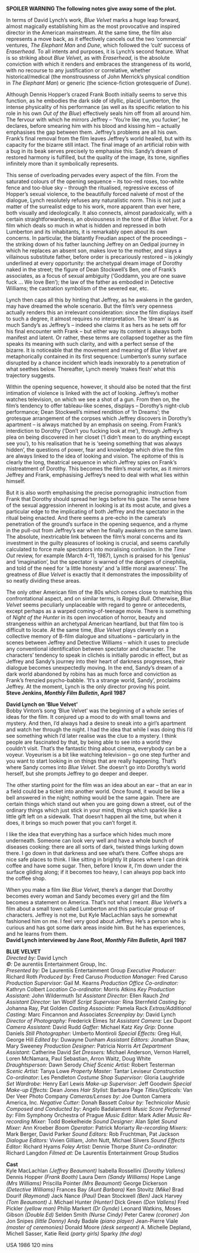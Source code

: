 
**SPOILER WARNING  The following notes give away some of the plot.**  

In terms of David Lynch’s work, _Blue Velvet_ marks a huge leap forward, almost magically establishing him as the most provocative and inspired director in the American mainstream. At the same time, the film also represents a move back, as it effectively cancels out the two ‘commercial’ ventures, _The Elephant Man_ and _Dune_, which followed the ‘cult’ success of _Eraserhead_. To all intents and purposes, it is Lynch’s second feature. What is so striking about _Blue Velvet_, as with _Eraserhead_, is the absolute conviction with which it renders and embraces the strangeness of its world, with no recourse to any justification or correlative, whether historical/medical (the monstrousness of John Merrick’s physical condition in _The Elephant Man_) or generic (the science-fiction grotesquerie of _Dune_).

Although Dennis Hopper’s crazed Frank Booth initially seems to serve this function, as he embodies the dark side of idyllic, placid Lumberton, the intense physicality of his performance (as well as its specific relation to his role in his own _Out of the Blue_) effectively seals him off from all around him. The fervour with which he mirrors Jeffrey – ‘You’re like me, you fucker’, he declares, before smearing him with his blood and kissing him – actually emphasises the gap between them. Jeffrey’s problems are all his own. Frank’s final removal from the film leaves Jeffrey’s world healed, but with its capacity for the bizarre still intact. The final image of an artificial robin with a bug in its beak serves precisely to emphasise this: Sandy’s dream of restored harmony is fulfilled, but the quality of the image, its tone, signifies infinitely more than it symbolically represents.

This sense of overloading pervades every aspect of the film. From the saturated colours of the opening sequence – its too-red roses, too-white fence and too-blue sky – through the ritualised, regressive excess of Hopper’s sexual violence, to the beautifully forced naïveté of most of the dialogue, Lynch resolutely refuses any naturalistic norm. This is not just a matter of the surrealist edge to his work, more apparent than ever here, both visually and ideologically. It also connects, almost paradoxically, with a certain straightforwardness, an obviousness in the tone of _Blue Velvet_. For a film which deals so much in what is hidden and repressed in both Lumberton and its inhabitants, it is remarkably open about its own concerns. In particular, the blatantly Freudian aspect of the proceedings – the striking down of his father launching Jeffrey on an Oedipal journey in which he replaces an absent son, makes love to the mother, and slays a villainous substitute father, before order is precariously restored – is jokingly underlined at every opportunity: the archetypal dream image of Dorothy naked in the street; the figure of Dean Stockwell’s Ben, one of Frank’s associates, as a focus of sexual ambiguity (‘Goddamn, you are one suave fuck ... We love Ben’); the law of the father as embodied in Detective Williams; the castration symbolism of the severed ear, etc.

Lynch then caps all this by hinting that Jeffrey, as he awakens in the garden, may have dreamed the whole scenario. But the film’s very openness actually renders this an irrelevant consideration: since the film displays itself to such a degree, it almost requires no interpretation. The ‘dream’ is as much Sandy’s as Jeffrey’s – indeed she claims it as hers as he sets off for his final encounter with Frank – but either way its content is always both manifest and latent. Or rather, these terms are collapsed together as the film speaks its meaning with such clarity, and with a perfect sense of the bizarre. It is noticeable that the movement and meaning of _Blue Velvet_ are metaphorically contained in its first sequence: Lumberton’s sunny surface disrupted by a chance incident which leads inexorably to a penetration of what seethes below. Thereafter, Lynch merely ‘makes flesh’ what this trajectory suggests.

Within the opening sequence, however, it should also be noted that the first intimation of violence is linked with the act of looking. Jeffrey’s mother watches television, on which we see a shot of a gun. From then on, the film’s tendency to offer tableau-like scenes, displays – Dorothy’s night-club performance; Dean Stockwell’s mimed rendition of ‘In Dreams’; the grotesque arrangement of the corpses which Jeffrey discovers in Dorothy’s apartment – is always matched by an emphasis on seeing. From Frank’s interdiction to Dorothy (‘Don’t you fucking look at me’), through Jeffrey’s plea on being discovered in her closet (‘I didn’t mean to do anything except see you’), to his realisation that he is ‘seeing something that was always hidden’, the questions of power, fear and knowledge which drive the film are always linked to the idea of looking and vision. The epitome of this is clearly the long, theatrical sequence in which Jeffrey spies on Frank’s mistreatment of Dorothy. This becomes the film’s moral vortex, as it mirrors Jeffrey and Frank, emphasising Jeffrey’s need to deal with what lies within himself.

But it is also worth emphasising the precise pornographic instruction from Frank that Dorothy should spread her legs before his gaze. The sense here of the sexual aggression inherent in looking is at its most acute, and gives a particular edge to the implicating of both Jeffrey and the spectator in the ritual being enacted. And there seems a pre-echo in the camera’s penetration of the ground’s surface in the opening sequence, and a rhyme in the pull-out from Jeffrey’s ear when he finally awakens on the same lawn. The absolute, inextricable link between the film’s moral concerns and its investment in the guilty pleasures of looking is crucial, and seems carefully calculated to force male spectators into moralising confusion. In the _Time Out_ review, for example (March 4-11, 1987), Lynch is praised for his ‘genius’ and ‘imagination’, but the spectator is warned of the dangers of cinephilia, and told of the need for ‘a little honesty’ and ‘a little moral awareness’. The greatness of _Blue Velvet_ is exactly that it demonstrates the impossibility of so neatly dividing these areas.

The only other American film of the 80s which comes close to matching this confrontational aspect, and on similar terms, is _Raging Bull_. Otherwise, _Blue_ _Velvet_ seems peculiarly unplaceable with regard to genre or antecedents, except perhaps as a warped coming-of-teenage movie. There is something of _Night of the Hunter_ in its open invocation of horror, beauty and strangeness within an archetypal American heartland, but that film too is difficult to locate. At the same time, _Blue Velvet_ plays cleverly on a collective memory of B-film dialogue and situations – particularly in the scenes between Jeffrey and Detective Williams – which it uses to preclude any conventional identification between spectator and character. The characters’ tendency to speak in clichés is initially parodic in effect, but as Jeffrey and Sandy’s journey into their heart of darkness progresses, their dialogue becomes unexpectedly moving. In the end, Sandy’s dream of a dark world abandoned by robins has as much force and conviction as Frank’s frenzied psycho-babble. ‘It’s a strange world, Sandy’, proclaims Jeffrey. At the moment, Lynch is the only director proving his point.  
**Steve Jenkins, _Monthly Film Bulletin_, April 1987**  

**David Lynch on ‘Blue Velvet’**  
Bobby Vinton’s song ‘Blue Velvet’ was the beginning of a whole series of ideas for the film. It conjured up a mood to do with small towns and mystery. And then, I’d always had a desire to sneak into a girl’s apartment and watch her through the night. I had the idea that while I was doing this I’d see something which I’d later realise was the clue to a mystery. I think people are fascinated by that, by being able to see into a world they couldn’t visit. That’s the fantastic thing about cinema, everybody can be a voyeur. Voyeurism is a bit like watching television – go one step further and you want to start looking in on things that are really happening. That’s where Sandy comes into _Blue Velvet_. She doesn’t go into Dorothy’s world herself, but she prompts Jeffrey to go deeper and deeper.

The other starting point for the film was an idea about an ear – that an ear in a field could be a ticket into another world. Once found, it would be like a bell answered in the night; nothing would be the same again. There are certain things which stand out when you are going down a street, out of the ordinary things which just stick in your mind, things which sparkle like a little gift left on a sidewalk. That doesn’t happen all the time, but when it does, it brings so much power that you can’t forget it.

I like the idea that everything has a surface which hides much more underneath. Someone can look very well and have a whole bunch of diseases cooking: there are all sorts of dark, twisted things lurking down there. I go down in that darkness and see what’s there. Coffee shops are nice safe places to think. I like sitting in brightly lit places where I can drink coffee and have some sugar. Then, before I know it, I’m down under the surface gliding along; if it becomes too heavy, I can always pop back into the coffee shop.

When you make a film like _Blue Velvet_, there’s a danger that Dorothy becomes every woman and Sandy becomes every girl and the film becomes a statement on America. That’s not what I meant. _Blue_ _Velvet_’s a film about a small town called Lumberton and this particular group of characters. Jeffrey is not me, but Kyle MacLachlan says he somewhat fashioned him on me. I feel very good about Jeffrey. He’s a person who is curious and has got some dark areas inside him. But he has experiences, and he learns from them.  
**David Lynch interviewed by Jane Root, _Monthly Film Bulletin_, April 1987**  

**BLUE VELVET**  
_Directed by:_ David Lynch  
_©:_ De aurentiis Entertainment Group, Inc.  
_Presented by:_ De Laurentiis Entertainment Group
_Executive Producer:_ Richard Roth
_Produced by:_ Fred Caruso
_Production Manager:_ Fred Caruso
_Production Supervisor:_ Gail M. Kearns
_Production Office Co-ordinator:_ Kathryn Colbert
_Location Co-ordinator:_ Morris Atkins
_Key Production Assistant:_ John Wildermuth
_1st Assistant Director:_ Ellen Rauch
_2nd Assistant Director:_ Ian Woolf
_Script Supervisor:_ Rina Sternfeld
_Casting by:_ Johanna Ray, Pat Golden
_Casting Associate:_ Pamela Rack
_Extras/Additional Casting:_ Marc Fincannon and Associates
_Screenplay by:_ David Lynch
_Director of Photography:_ Frederick Elmes
_1st Assistant Camera:_ Lex Dupont
_Camera Assistant:_ David Rudd
_Gaffer:_ Michael Katz
_Key Grip:_ Donne Daniels
_Still Photographer:_ Umberto Montiroli
_Special Effects:_ Greg Hull, George Hill
_Edited by:_ Duwayne Dunham
_Assistant Editors:_ Jonathan Shaw, Mary Sweeney
_Production Designer:_ Patricia Norris
_Art Department Assistant:_ Catherine David
_Set Dressers:_ Michael Anderson, Vernon Harrell, Loren McNamara, Paul Sebastian, Arron Waitz, Doug White
_Draughtsperson:_ Dawn Serody
_Chief Scenic Artist:_ Robert Testerman
_Scenic Artist:_ Tanya Lowe
_Property Master:_ Tantar Leviseur
_Construction Co-ordinator:_ Les Pendleton
_Costume Shop Supervisor:_ Gloria Laughride
_Set Wardrobe:_ Henry Earl Lewis
_Make-up Supervisor:_ Jeff Goodwin
_Special Make-up Effects:_ Dean Jones
_Hair Stylist:_ Barbara Page
_Titles/Opticals:_ Van Der Veer Photo Company
_Cameras/Lenses by:_ Joe Dunton Camera America, Inc.
_Negative Cutter:_ Donah Bassett
_Colour by:_ Technicolor
_Music Composed and Conducted by:_ Angelo Badalamenti
_Music Score Performed by:_ Film Symphony Orchestra of Prague
_Music Editor:_ Mark Adler
_Music Re-recording Mixer:_ Todd Boekelheide
_Sound Designer:_ Alan Splet
_Sound Mixer:_ Ann Kroeber
_Boom Operator:_ Patrick Moriarty
_Re-recording Mixers:_ Mark Berger, David Parker
_Sound Editors:_ Rob Fruchtman, Pat Jackson
_Dialogue Editors:_ Vivien Gilliam, John Nutt, Michael Silvers
_Sound Effects Editor:_ Richard Hyams
_Foley Artist:_ Dennie Thorpe
_Stunt Co-ordinator:_ Richard Langdon
_Filmed at:_ De Laurentiis Entertainment Group Studios  

**Cast**  
Kyle MacLachlan _(Jeffrey Beaumont)_
Isabella Rossellini _(Dorothy Vallens)_
Dennis Hopper _(Frank Booth)_
Laura Dern _(Sandy Williams)_
Hope Lange _(Mrs Williams)_
Priscilla Pointer _(Mrs Beaumont)_
George Dickerson _(Detective Williams)_
Frances Bay _(Aunt Barbara)_
Ken Stovitz _(Mike)_
Brad Dourif _(Raymond)_
Jack Nance _(Paul)_
Dean Stockwell _(Ben)_
Jack Harvey _(Tom Beaumont)_
J. Michael Hunter _(Hunter)_
Dick Green _(Don Vallens)_
Fred Pickler _(yellow man)_
Philip Markert _(Dr Gynde)_
Leonard Watkins, Moses Gibson _(Double Ed)_
Selden Smith _(Nurse Cindy)_
Peter Carew _(coroner)_
Jon Jon Snipes _(little Donny)_
Andy Badale _(piano player)_
Jean-Pierre Viale _(master of ceremonies)_
Donald Moore _(desk sergeant)_
A. Michelle Depland, Michell Sasser, Katie Reid _(party girls)_
Sparky _(the dog)_

USA 1986
120 mins
<!--stackedit_data:
eyJoaXN0b3J5IjpbMTYyODQ0NDUyXX0=
-->